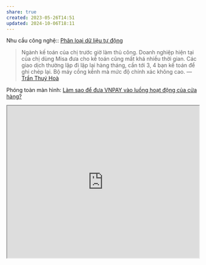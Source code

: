 ```yaml
---
share: true
created: 2023-05-26T14:51
updated: 2024-10-06T18:11
---
```

Nhu cầu công nghệ:: [Phân loại dữ liệu tự động](./Ph%C3%A2n%20lo%E1%BA%A1i%20d%E1%BB%AF%20li%E1%BB%87u%20t%E1%BB%B1%20%C4%91%E1%BB%99ng.md)

 > Ngành kế toán của chị trước giờ làm thủ công. Doanh nghiệp hiện tại của chị dùng Misa đưa cho kế toán cũng mất khá nhiều thời gian. Các giao dịch thường lặp đi lặp lại hàng tháng, cần tới 3, 4 bạn kế toán để ghi chép lại. Bộ máy cồng kềnh mà mức độ chính xác không cao.
> — [Trần Thuý Hoà](../../../%F0%9F%93%90%20D%E1%BB%B1%20%C3%A1n/C%C3%A1c%20bu%E1%BB%95i%20%C4%91%C3%A1p%20%E1%BB%A9ng%20nhu%20c%E1%BA%A7u%20c%C3%B4ng%20vi%E1%BB%87c/9%20Blog/Ng%C6%B0%E1%BB%9Di%20tham%20gia/Tr%E1%BA%A7n%20Thu%C3%BD%20Ho%C3%A0.md)


Phóng toàn màn hình: [Làm sao để đưa VNPAY vào luồng hoạt động của cửa hàng?](https://slide.quảcầu.cc/Đáp%20ứng%20nhu%20cầu%20doanh%20nghiệp/VNPAY.html?utm_source=Vault+C+Obsidian%2C+quản+lý+dự+án+và+công+cụ+nghĩ+(Tài+nguyên)&utm_medium=Vault&utm_campaign=&utm_content=📜Tài+nguyên%2FNhu+cầu+công+việc%2FDoanh+nghiệp+hoặc+tổ+chức%2FTạo+danh+sách+hạch+toán+vào+các+phần+mềm+kế+toán.md&utm_term=)
<iframe width=100% height=400 src="https://slide.quảcầu.cc/Đáp%20ứng%20nhu%20cầu%20doanh%20nghiệp/VNPAY.html?utm_source=Vault+C+Obsidian%2C+quản+lý+dự+án+và+công+cụ+nghĩ+(Tài+nguyên)&utm_medium=Vault&utm_campaign=&utm_content=📜Tài+nguyên%2FNhu+cầu+công+việc%2FDoanh+nghiệp+hoặc+tổ+chức%2FTạo+danh+sách+hạch+toán+vào+các+phần+mềm+kế+toán.md&utm_term=" /> 

Xem thêm:: [So sánh chi tiết các phần mềm kế toán trên thị trường](https://kiếmtiền.quảcầu.cc/Tài-nguyên-hỗ-trợ/Quang-cảnh-thị-trường/Chương-trình-quản-lý-tiền/4-Loại-chương-trình/Chương-trình-kế-toán?utm_source=Vault+C+Obsidian%2C+quản+lý+dự+án+và+công+cụ+nghĩ+(Tài+nguyên)&utm_medium=Vault&utm_campaign=&utm_content=📜Tài+nguyên%2FNhu+cầu+công+việc%2FDoanh+nghiệp+hoặc+tổ+chức%2FTạo+danh+sách+hạch+toán+vào+các+phần+mềm+kế+toán.md&utm_term=).